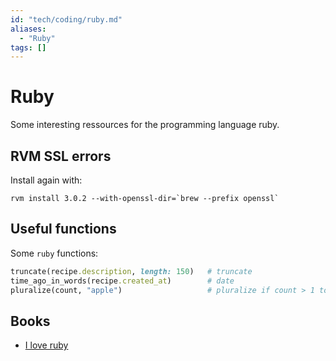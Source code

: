 ```yaml
---
id: "tech/coding/ruby.md"
aliases:
  - "Ruby"
tags: []
---
```


# Ruby

Some interesting ressources for the programming language ruby.

## RVM SSL errors

Install again with:

```
rvm install 3.0.2 --with-openssl-dir=`brew --prefix openssl`
```

## Useful functions
Some `ruby` functions:

```ruby
truncate(recipe.description, length: 150)   # truncate
time_ago_in_words(recipe.created_at)        # date
pluralize(count, "apple")                   # pluralize if count > 1 to apples

```

## Books

 - [I love ruby](https://i-love-ruby.gitlab.io/#_getting_started)
